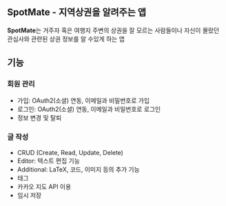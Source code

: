 ## SpotMate - 지역상권을 알려주는 앱

**SpotMate**는 거주자 혹은 여행지 주변의 상권을 잘 모르는 사람들이나 자신이 몰랐던 관심사와 관련된 상권 정보를 알 수있게 하는 앱

## 기능

### 회원 관리
- 가입: OAuth2(소셜) 연동, 이메일과 비밀번호로 가입
- 로그인: OAuth2(소셜) 연동, 이메일과 비밀번호로 로그인
- 정보 변경 및 탈퇴

### 글 작성
- CRUD (Create, Read, Update, Delete)
- Editor: 텍스트 편집 기능
- Additional: LaTeX, 코드, 이미지 등의 추가 기능
- 태그
- 카카오 지도 API 이용
- 임시 저장
